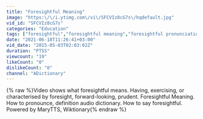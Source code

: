 ```yaml
---
title: "Foresightful Meaning"
image: "https:\/\/i.ytimg.com\/vi\/SFCVIz8cG7s\/hqdefault.jpg"
vid_id: "SFCVIz8cG7s"
categories: "Education"
tags: ["foresightful","foresightful meaning","foresightful pronunciation"]
date: "2021-06-18T11:26:41+03:00"
vid_date: "2015-05-03T02:03:02Z"
duration: "PT5S"
viewcount: "19"
likeCount: "0"
dislikeCount: "0"
channel: "ADictionary"
---
```

{% raw %}Video shows what foresightful means. Having, exercising, or characterised by foresight, forward-looking, prudent.  Foresightful Meaning. How to pronounce, definition audio dictionary. How to say foresightful. Powered by MaryTTS, Wiktionary{% endraw %}
